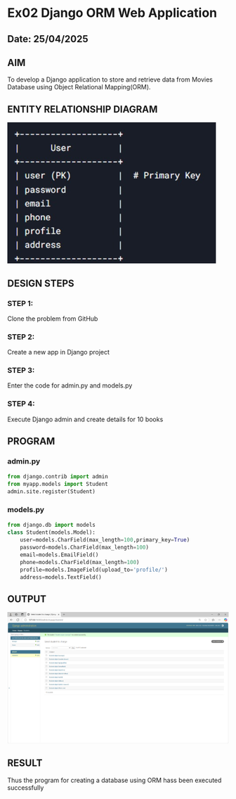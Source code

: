 # Ex02 Django ORM Web Application
## Date: 25/04/2025

## AIM
To develop a Django application to store and retrieve data from Movies Database using Object Relational Mapping(ORM).

## ENTITY RELATIONSHIP DIAGRAM
![ENTITY RELATIONSHIP DIAGRAM](./erdiagram.jpg)


## DESIGN STEPS

### STEP 1:
Clone the problem from GitHub

### STEP 2:
Create a new app in Django project

### STEP 3:
Enter the code for admin.py and models.py

### STEP 4:
Execute Django admin and create details for 10 books

## PROGRAM
### admin.py
``` python
from django.contrib import admin
from myapp.models import Student
admin.site.register(Student)
```
### models.py
``` python
from django.db import models
class Student(models.Model):
    user=models.CharField(max_length=100,primary_key=True)
    password=models.CharField(max_length=100)
    email=models.EmailField()
    phone=models.CharField(max_length=100)
    profile=models.ImageField(upload_to='profile/')
    address=models.TextField()
```


## OUTPUT

![output](./output.png)


## RESULT
Thus the program for creating a database using ORM hass been executed successfully
